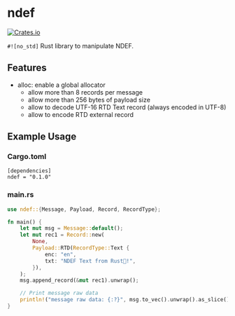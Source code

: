 # ndef

[![Crates.io](https://img.shields.io/crates/v/ndef.svg?maxAge=2592000)](https://crates.io/crates/ndef)

`#![no_std]` Rust library to manipulate NDEF.

## Features

- alloc: enable a global allocator
    - allow more than 8 records per message
    - allow more than 256 bytes of payload size
    - allow to decode UTF-16 RTD Text record (always encoded in UTF-8)
    - allow to encode RTD external record

## Example Usage
### Cargo.toml

    [dependencies]
    ndef = "0.1.0"
    

### main.rs  
```rust
use ndef::{Message, Payload, Record, RecordType};

fn main() {
    let mut msg = Message::default();
    let mut rec1 = Record::new(
        None,
        Payload::RTD(RecordType::Text {
            enc: "en",
            txt: "NDEF Text from Rust🦀!",
        }),
    );
    msg.append_record(&mut rec1).unwrap();

    // Print message raw data
    println!("message raw data: {:?}", msg.to_vec().unwrap().as_slice());
}
```

